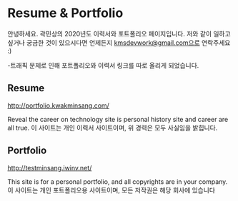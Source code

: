 # Resume & Portfolio

안녕하세요. 곽민상의 2020년도 이력서와 포트폴리오 페이지입니다.
저와 같이 일하고 싶거나 궁금한 것이 있으시다면 언제든지 kmsdevwork@gmail.com으로 연락주세요 :)

-트래픽 문제로 인해 포트폴리오와 이력서 링크를 따로 올리게 되었습니다.

## Resume

http://portfolio.kwakminsang.com/

Reveal the career on technology site is personal history site and career are all true.
이 사이트는 개인 이력서 사이트이며, 위 경력은 모두 사실임을 밝힙니다.

## Portfolio

http://testminsang.iwinv.net/

This site is for a personal portfolio, and all copyrights are in your company.
이 사이트는 개인 포트폴리오용 사이트이며, 모든 저작권은 해당 회사에 있습니다
